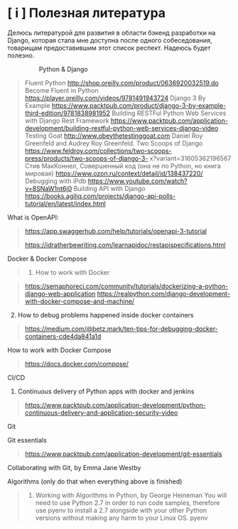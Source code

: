 # [ i ] Полезная литература

Делюсь литературой для развития в области бэкенд разработки на Django, которая стала мне доступна после одного собеседования, товарищам предоставившим этот список респект. Надеюсь будет полезно.

                 
Python & Django

> Fluent Python http://shop.oreilly.com/product/0636920032519.do
> Become Fluent in Python https://player.oreilly.com/videos/9781491943724
> Django 3 By Example https://www.packtpub.com/product/django-3-by-example-third-edition/9781838981952
> Building RESTFul Python Web Services with Django Rest Framework https://www.packtpub.com/application-development/building-restful-python-web-services-django-video
> Testing Goat http://www.obeythetestinggoat.com
> Daniel Roy Greenfeld and Audrey Roy Greenfeld. Two Scoops of Django https://www.feldroy.com/collections/two-scoops-press/products/two-scoops-of-django-3- x?variant=31605362196567
> Стив МакКоннел, Совершенный код (она не по Python, но книга мировая) https://www.ozon.ru/context/detail/id/138437220/
> Debugging with iPdb https://www.youtube.com/watch?v=8SNaW1nt6j0
> Building API with Django https://books.agiliq.com/projects/django-api-polls-tutorial/en/latest/index.html

What is OpenAPI:

> https://app.swaggerhub.com/help/tutorials/openapi-3-tutorial
>
> https://idratherbewriting.com/learnapidoc/restapispecifications.html

Docker & Docker Compose

> 1. How to work with Docker

> https://semaphoreci.com/community/tutorials/dockerizing-a-python-django-web-application
> https://realpython.com/django-development-with-docker-compose-and-machine/

2. How to debug problems happened inside docker containers

> https://medium.com/@betz.mark/ten-tips-for-debugging-docker-containers-cde4da841a1d

How to work with Docker Compose

> https://docs.docker.com/compose/

CI/CD

1. Continuous delivery of Python apps with docker and jenkins

> https://www.packtpub.com/application-development/python-continuous-delivery-and-application-security-video

Git

Git essentials

> https://www.packtpub.com/application-development/git-essentials

Collaborating with Git, by Emma Jane Westby

Algorithms (only do that when everything above is finished)

> 1. Working with Algorithms in Python, by George Heineman You will need to use Python 2.7 in order to run code samples, therefore use pyenv to install a 2.7 alongside with your other Python versions without making any harm to your Linux OS. pyenv
